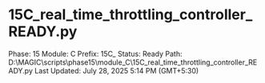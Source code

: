 # 15C_real_time_throttling_controller_READY.py

Phase: 15
Module: C
Prefix: 15C_
Status: Ready
Path: D:\MAGIC\scripts\phase15\module_C\15C_real_time_throttling_controller_READY.py
Last Updated: July 28, 2025 5:14 PM (GMT+5:30)